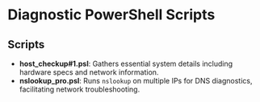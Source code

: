 # Diagnostic PowerShell Scripts

## Scripts

- **host_checkup#1.psl**: Gathers essential system details including hardware specs and network information.
- **nslookup_pro.psl**: Runs `nslookup` on multiple IPs for DNS diagnostics, facilitating network troubleshooting.
